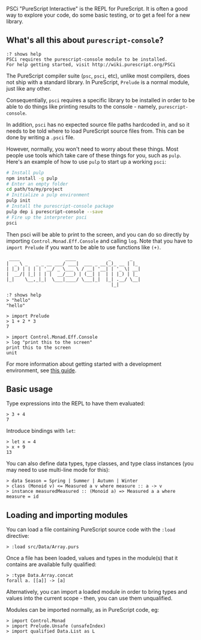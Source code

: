 PSCi "PureScript Interactive" is the REPL for PureScript. It is often a good way to explore your code, do some basic testing, or to get a feel for a new library.

## What's all this about `purescript-console`?

```
:? shows help
PSCi requires the purescript-console module to be installed.
For help getting started, visit http://wiki.purescript.org/PSCi
```

The PureScript compiler suite (`psc`, `psci`, etc), unlike most compilers, does not ship with a standard library. In PureScript, `Prelude` is a normal module, just like any other.

Consequentially, `psci` requires a specific library to be installed in order to be able to do things like printing results to the console - namely, `purescript-console`.

In addition, `psci` has no expected source file paths hardcoded in, and so it needs to be told where to load PureScript source files from. This can be done by writing a `.psci` file.

However, normally, you won't need to worry about these things. Most people use tools which take care of these things for you, such as `pulp`. Here's an example of how to use `pulp` to start up a working `psci`:

```bash
# Install pulp
npm install -g pulp
# Enter an empty folder
cd path/to/my/project
# Initialize a pulp environment
pulp init
# Install the purescript-console package
pulp dep i purescript-console --save
# Fire up the interpreter psci
psci
```

Then psci will be able to print to the screen, and you can do so directly by importing `Control.Monad.Eff.Console` and calling `log`. Note that you have to `import Prelude` if you want to be able to use functions like `(+)`.

```
 ____                 ____            _       _
|  _ \ _   _ _ __ ___/ ___|  ___ _ __(_)_ __ | |_
| |_) | | | | '__/ _ \___ \ / __| '__| | '_ \| __|
|  __/| |_| | | |  __/___) | (__| |  | | |_) | |_
|_|    \__,_|_|  \___|____/ \___|_|  |_| .__/ \__|
                                       |_|

:? shows help
> "hello"
"hello"

> import Prelude
> 1 + 2 * 3
7

> import Control.Monad.Eff.Console
> log "print this to the screen"
print this to the screen
unit
```

For more information about getting started with a development environment, see [this guide](http://www.purescript.org/learn/getting-started/).

## Basic usage

Type expressions into the REPL to have them evaluated:

    > 3 + 4
    7

Introduce bindings with `let`:

    > let x = 4
    > x + 9
    13

You can also define data types, type classes, and type class instances (you may need to use multi-line mode for this):


    > data Season = Spring | Summer | Autumn | Winter
    > class (Monoid v) <= Measured a v where measure :: a -> v
    > instance measuredMeasured :: (Monoid a) => Measured a a where measure = id

## Loading and importing modules

You can load a file containing PureScript source code with the `:load` directive:

    > :load src/Data/Array.purs

Once a file has been loaded, values and types in the module(s) that it
contains are available fully qualified:

    > :type Data.Array.concat
    forall a. [[a]] -> [a]

Alternatively, you can import a loaded module in order to bring types and
values into the current scope - then, you can use them unqualified.

Modules can be imported normally, as in PureScript code, eg:

    > import Control.Monad
    > import Prelude.Unsafe (unsafeIndex)
    > import qualified Data.List as L

